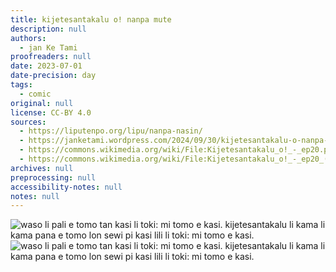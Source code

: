 ```yaml
---
title: kijetesantakalu o! nanpa mute
description: null
authors:
  - jan Ke Tami
proofreaders: null
date: 2023-07-01
date-precision: day
tags:
  - comic
original: null
license: CC-BY 4.0
sources:
  - https://liputenpo.org/lipu/nanpa-nasin/
  - https://janketami.wordpress.com/2024/09/30/kijetesantakalu-o-nanpa-mute/
  - https://commons.wikimedia.org/wiki/File:Kijetesantakalu_o!_-_ep20.png
  - https://commons.wikimedia.org/wiki/File:Kijetesantakalu_o!_-_ep20_(sitelen_pona).png
archives: null
preprocessing: null
accessibility-notes: null
notes: null
---
```


![waso li pali e tomo tan kasi li toki: mi tomo e kasi. kijetesantakalu li kama li kama pana e tomo lon sewi pi kasi lili li toki: mi tomo e kasi.](https://upload.wikimedia.org/wikipedia/commons/1/10/Kijetesantakalu_o%21_-_ep20.png)
![waso li pali e tomo tan kasi li toki: mi tomo e kasi. kijetesantakalu li kama li kama pana e tomo lon sewi pi kasi lili li toki: mi tomo e kasi.](https://upload.wikimedia.org/wikipedia/commons/b/be/Kijetesantakalu_o%21_-_ep20_%28sitelen_pona%29.png)